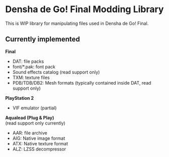 Densha de Go! Final Modding Library
===================================

This is WIP library for manipulating files used in Densha de Go! Final.

Currently implemented
---------------------

**Final**
- DAT: file packs
- font/*.pak: font pack
- Sound effects catalog (read support only)
- TXM: texture files
- PDB/TDB/DB2: Mesh formats (typically contained inside DAT, read support only)

**PlayStation 2**
- VIF emulator (partial)

**Aqualead (Plug & Play)**  
(read support only currently)
- AAR: file archive
- AIG: Native image format
- ATX: Native texture format
- ALZ: LZSS decompressor
